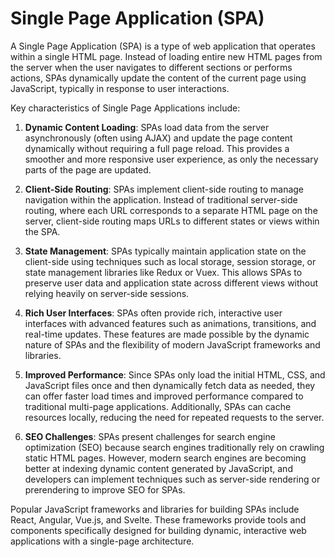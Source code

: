 # Single Page Application (SPA)
A Single Page Application (SPA) is a type of web application that operates within a single HTML page. Instead of loading entire new HTML pages from the server when the user navigates to different sections or performs actions, SPAs dynamically update the content of the current page using JavaScript, typically in response to user interactions.

Key characteristics of Single Page Applications include:

1. **Dynamic Content Loading**: SPAs load data from the server asynchronously (often using AJAX) and update the page content dynamically without requiring a full page reload. This provides a smoother and more responsive user experience, as only the necessary parts of the page are updated.

2. **Client-Side Routing**: SPAs implement client-side routing to manage navigation within the application. Instead of traditional server-side routing, where each URL corresponds to a separate HTML page on the server, client-side routing maps URLs to different states or views within the SPA.

3. **State Management**: SPAs typically maintain application state on the client-side using techniques such as local storage, session storage, or state management libraries like Redux or Vuex. This allows SPAs to preserve user data and application state across different views without relying heavily on server-side sessions.

4. **Rich User Interfaces**: SPAs often provide rich, interactive user interfaces with advanced features such as animations, transitions, and real-time updates. These features are made possible by the dynamic nature of SPAs and the flexibility of modern JavaScript frameworks and libraries.

5. **Improved Performance**: Since SPAs only load the initial HTML, CSS, and JavaScript files once and then dynamically fetch data as needed, they can offer faster load times and improved performance compared to traditional multi-page applications. Additionally, SPAs can cache resources locally, reducing the need for repeated requests to the server.

6. **SEO Challenges**: SPAs present challenges for search engine optimization (SEO) because search engines traditionally rely on crawling static HTML pages. However, modern search engines are becoming better at indexing dynamic content generated by JavaScript, and developers can implement techniques such as server-side rendering or prerendering to improve SEO for SPAs.

Popular JavaScript frameworks and libraries for building SPAs include React, Angular, Vue.js, and Svelte. These frameworks provide tools and components specifically designed for building dynamic, interactive web applications with a single-page architecture.